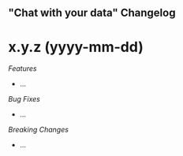 ## "Chat with your data" Changelog

<a name="x.y.z"></a>
# x.y.z (yyyy-mm-dd)

*Features*
* ...

*Bug Fixes*
* ...

*Breaking Changes*
* ...
